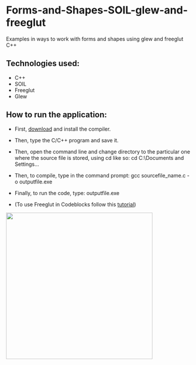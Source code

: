 # Forms-and-Shapes-SOIL-glew-and-freeglut
Examples in ways to work with forms and shapes using glew and freeglut C++

## Technologies used: 
  * C++
  * SOIL
  * Freeglut
  * Glew

## How to run the application:

  * First, [download](https://sourceforge.net/projects/mingw/files/OldFiles/) and install the compiler.

  * Then, type the C/C++ program and save it.

  * Then, open the command line and change directory to the particular one where the source file is stored, using cd like so:
  cd C:\Documents and Settings\...
  
  * Then, to compile, type in the command prompt:
  gcc sourcefile_name.c -o outputfile.exe
  
  * Finally, to run the code, type:
  outputfile.exe

  * (To use Freeglut in Codeblocks follow this [tutorial](https://wiki.codeblocks.org/index.php/Using_FreeGlut_with_Code::Blocks))

<img src="https://github.com/MullerPenaforte/Forms-and-Shapes-SOIL-glew-and-freeglut/assets/129807601/19bdd64e-352b-4f2c-b8be-dc74415957f9" width="400">
